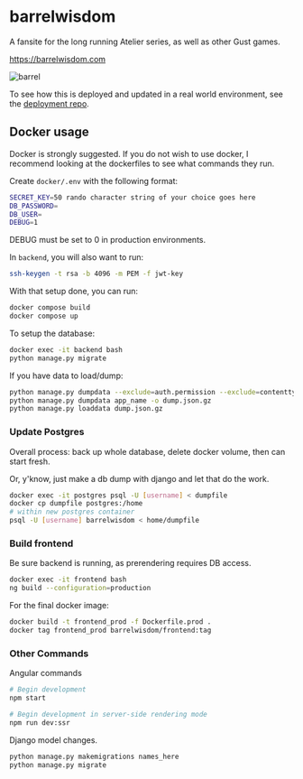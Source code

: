 # barrelwisdom
A fansite for the long running Atelier series, as well as other Gust games.

https://barrelwisdom.com

![barrel](https://barrelwisdom.com/media/main/barrelwisdom.svg)

To see how this is deployed and updated in a real world environment, see the [deployment repo](https://github.com/CatClawed/barrelwisdom_deployment/).

## Docker usage

Docker is strongly suggested. If you do not wish to use docker, I recommend looking at the dockerfiles to see what commands they run.

Create `docker/.env` with the following format:

```bash
SECRET_KEY=50 rando character string of your choice goes here
DB_PASSWORD=
DB_USER=
DEBUG=1
```

DEBUG must be set to 0 in production environments.

In `backend`, you will also want to run:

```bash
ssh-keygen -t rsa -b 4096 -m PEM -f jwt-key
```

With that setup done, you can run:

```bash
docker compose build
docker compose up
```

To setup the database:

```bash
docker exec -it backend bash
python manage.py migrate
```

If you have data to load/dump:

```bash
python manage.py dumpdata --exclude=auth.permission --exclude=contenttypes --exclude=authtoken -o dump.json.gz
python manage.py dumpdata app_name -o dump.json.gz
python manage.py loaddata dump.json.gz
```

### Update Postgres

Overall process: back up whole database, delete docker volume, then can start fresh.

Or, y'know, just make a db dump with django and let that do the work.

```bash
docker exec -it postgres psql -U [username] < dumpfile
docker cp dumpfile postgres:/home
# within new postgres container
psql -U [username] barrelwisdom < home/dumpfile
```

### Build frontend

Be sure backend is running, as prerendering requires DB access.

```bash
docker exec -it frontend bash
ng build --configuration=production
```

For the final docker image:

```bash
docker build -t frontend_prod -f Dockerfile.prod .
docker tag frontend_prod barrelwisdom/frontend:tag
```

### Other Commands

Angular commands

```bash
# Begin development
npm start

# Begin development in server-side rendering mode
npm run dev:ssr
```

Django model changes.

```bash
python manage.py makemigrations names_here
python manage.py migrate
```